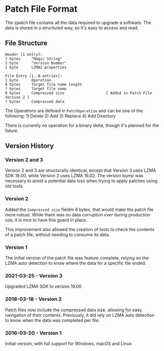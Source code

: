 Patch File Format
=================

The zpatch file contains all the data required to upgrade a software.
The data is stored in a structured way, so it's easy to access and read.


File Structure
--------------

```
Header [1 entry]:
7 bytes		"Magic String"
1 byte		"Version Number"
1 byte		LZMA2 properties

File Entry [1..N entries]:
1 byte		Operation
8 bytes		Target file name length
? bytes		Target file name
8 bytes		Compressed size                   [ Added in Patch File Version 2 ]
? bytes		Compressed data
```

The Operations are defined in `PatchOperation` and can be one of the following:
    1) Delete
    2) Add
    3) Replace
    4) Add Directory

There is currently no operation for a binary delta, though it's planned for the
future.


Version History
---------------

### Version 2 and 3
Version 2 and 3 are structurally identical, except that Version 3 uses LZMA SDK
19.00, while Version 2 uses LZMA 16.02. The version bump was necessary to avoid
a potential data loss when trying to apply patches using old tools.


### Version 2
Added the `Compressed size` fieldm 8 bytes, that would make the patch file more
robust. While there was no data corruption *ever* during production use, it is
nice to have this guard in place.

This improvement also allowed the creation of tools to check the contents of a
patch file, without needing to consume its data.


### Version 1
The initial version of the patch file was feature complete, relying on the LZMA
auto detection to know where the data for a specific file ended.


### 2021-03-25 - Version 3
Upgraded LZMA SDK to version 19.00


### 2018-03-18 - Version 2
Patch files now include the compressed data size, allowing for easy navigation
of their contents. Previously, it did rely on LZMA auto detection to know when
the data was completed per file.


### 2016-03-20 - Version 1
Initial version, with full support for Windows, macOS and Linux
